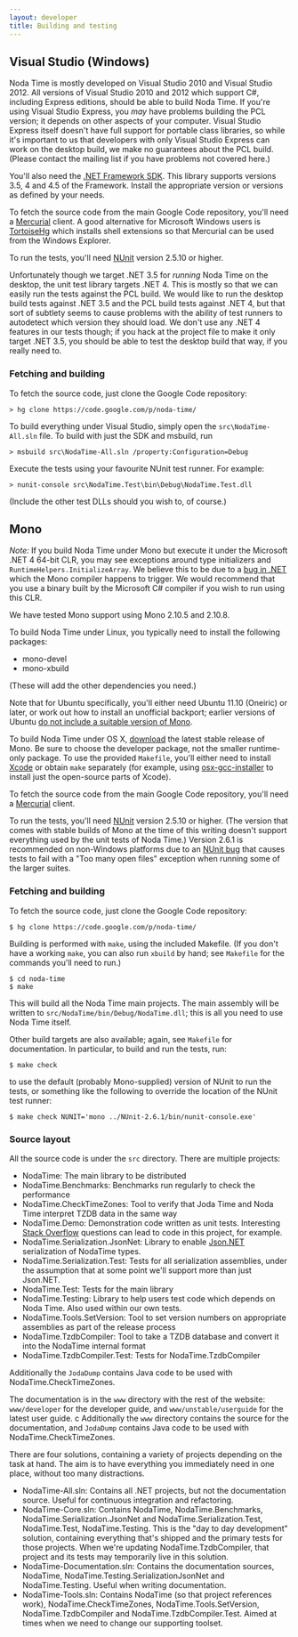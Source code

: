 ```yaml
---
layout: developer
title: Building and testing
---
```


## Visual Studio (Windows)

Noda Time is mostly developed on Visual Studio 2010 and Visual Studio 2012.
All versions of Visual Studio 2010 and 2012 which support C#, including Express editions,
should be able to build Noda Time. If you're using Visual Studio Express, you *may* have
problems building the PCL version; it depends on other aspects of your computer. Visual
Studio Express itself doesn't have full support for portable class libraries, so while
it's important to us that developers with only Visual Studio Express can work on the
desktop build, we make no guarantees about the PCL build.
(Please contact the mailing list if you have problems not covered here.) 

You'll also need the [.NET Framework SDK][dotnetsdk]. This library supports
versions 3.5, 4 and 4.5 of the Framework. Install the appropriate
version or versions as defined by your needs.

[dotnetsdk]: http://msdn.microsoft.com/en-us/netframework/aa569263.aspx

To fetch the source code from the main Google Code repository, you'll need a
[Mercurial][] client. A good alternative for Microsoft Windows users is
[TortoiseHg][] which installs shell extensions so that Mercurial can be used
from the Windows Explorer.

[Mercurial]: http://mercurial.selenic.com/
[TortoiseHg]: http://tortoisehg.bitbucket.org/download/

To run the tests, you'll need [NUnit][] version 2.5.10 or higher.

[NUnit]: http://nunit.org/index.php?p=download

Unfortunately though we target .NET 3.5 for *running* Noda Time on the desktop, the unit test
library targets .NET 4. This is mostly so that we can easily run the tests against the PCL
build. We would like to run the desktop build tests against .NET 3.5 and the PCL build tests
against .NET 4, but that sort of subtlety seems to cause problems with the ability of
test runners to autodetect which version they should load. We don't use any .NET 4 features
in our tests though; if you hack at the project file to make it only target .NET 3.5, you should
be able to test the desktop build that way, if you really need to.

### Fetching and building

To fetch the source code, just clone the Google Code repository:

    > hg clone https://code.google.com/p/noda-time/

To build everything under Visual Studio, simply open the `src\NodaTime-All.sln` file.
To build with just the SDK and msbuild, run

    > msbuild src\NodaTime-All.sln /property:Configuration=Debug

Execute the tests using your favourite NUnit test runner. For example:

    > nunit-console src\NodaTime.Test\bin\Debug\NodaTime.Test.dll

(Include the other test DLLs should you wish to, of course.)

## Mono

*Note:* If you build Noda Time under Mono but execute it under the Microsoft
.NET 4 64-bit CLR, you may see exceptions around type initializers and
`RuntimeHelpers.InitializeArray`. We believe this to be due to a
[bug in .NET][ms-635365] which the Mono compiler happens to trigger. We
would recommend that you use a binary built by the Microsoft C# compiler if you
wish to run using this CLR.

[ms-635365]: http://connect.microsoft.com/VisualStudio/feedback/details/635365

We have tested Mono support using Mono 2.10.5 and 2.10.8.

To build Noda Time under Linux, you typically need to install the following
packages:

- mono-devel
- mono-xbuild

(These will add the other dependencies you need.)

Note that for Ubuntu specifically, you'll either need Ubuntu 11.10 (Oneiric) or
later, or work out how to install an unofficial backport; earlier versions of
Ubuntu [do not include a suitable version of Mono][MonoUbuntu].

[MonoUbuntu]: http://www.mono-project.com/DistroPackages/Ubuntu

To build Noda Time under OS X, [download][MonoDownload] the latest stable
release of Mono. Be sure to choose the developer package, not the smaller
runtime-only package.  To use the provided `Makefile`, you'll either need to
install [Xcode][xcode] or obtain `make` separately (for example, using
[osx-gcc-installer][] to install just the open-source parts of Xcode).

[MonoDownload]: http://www.mono-project.com/Download
[xcode]: https://developer.apple.com/xcode/
[osx-gcc-installer]: https://github.com/kennethreitz/osx-gcc-installer#readme

To fetch the source code from the main Google Code repository,
you'll need a [Mercurial][] client.

To run the tests, you'll need [NUnit][] version 2.5.10 or higher. (The version
that comes with stable builds of Mono at the time of this writing doesn't
support everything used by the unit tests of Noda Time.) Version 2.6.1 is
recommended on non-Windows platforms due to an [NUnit bug][nunit-993247] that
causes tests to fail with a "Too many open files" exception when running some
of the larger suites.

[nunit-993247]: https://bugs.launchpad.net/nunitv2/+bug/993247
  "NUnit Bug #993247: Tests fail with IOException: Too many open files"

### Fetching and building

To fetch the source code, just clone the Google Code repository:

    $ hg clone https://code.google.com/p/noda-time/

Building is performed with `make`, using the included Makefile. (If you don't
have a working `make`, you can also run `xbuild` by hand; see `Makefile` for
the commands you'll need to run.)

    $ cd noda-time
    $ make

This will build all the Noda Time main projects. The main assembly will be
written to `src/NodaTime/bin/Debug/NodaTime.dll`; this is all you need to use
Noda Time itself.

Other build targets are also available; again, see `Makefile` for documentation.
In particular, to build and run the tests, run:

    $ make check

to use the default (probably Mono-supplied) version of NUnit to run the tests,
or something like the following to override the location of the NUnit test
runner:

    $ make check NUNIT='mono ../NUnit-2.6.1/bin/nunit-console.exe'

### Source layout

All the source code is under the `src` directory. There are multiple projects:

- NodaTime: The main library to be distributed
- NodaTime.Benchmarks: Benchmarks run regularly to check the performance
- NodaTime.CheckTimeZones: Tool to verify that Joda Time and Noda Time interpret TZDB data in the same way
- NodaTime.Demo: Demonstration code written as unit tests. Interesting [Stack Overflow](http://stackoverflow.com) questions can lead to code in this project, for example.
- NodaTime.Serialization.JsonNet: Library to enable [Json.NET](http://json.net) serialization of NodaTime types.
- NodaTime.Serialization.Test: Tests for all serialization assemblies, under the assumption that at some point we'll support more than just Json.NET.
- NodaTime.Test: Tests for the main library
- NodaTime.Testing: Library to help users test code which depends on Noda Time. Also used within our own tests.
- NodaTime.Tools.SetVersion: Tool to set version numbers on appropriate assemblies as part of the release process
- NodaTime.TzdbCompiler: Tool to take a TZDB database and convert it into the NodaTime internal format
- NodaTime.TzdbCompiler.Test: Tests for NodaTime.TzdbCompiler

Additionally the `JodaDump` contains Java code to be used with NodaTime.CheckTimeZones.

The documentation is in the `www` directory with the rest of the website: `www/developer` for the developer guide, and `www/unstable/userguide` for the latest user guide. 
c
Additionally the `www` directory contains the source for the documentation, and `JodaDump` contains Java code to be used with NodaTime.CheckTimeZones.


There are four solutions, containing a variety of projects depending on the task at hand. The aim is to have everything you immediately need in one
place, without too many distractions.

- NodaTime-All.sln: Contains all .NET projects, but not the documentation source. Useful for continuous integration and refactoring.
- NodaTime-Core.sln: Contains NodaTime, NodaTime.Benchmarks, NodaTime.Serialization.JsonNet and NodaTime.Serialization.Test, NodaTime.Test, NodaTime.Testing.
 This is the "day to day development" solution, containing everything that's shipped and the primary tests for those projects. When we're updating NodaTime.TzdbCompiler,
 that project and its tests may temporarily live in this solution.
- NodaTime-Documentation.sln: Contains the documentation sources, NodaTime, NodaTime.Testing.SerializationJsonNet and NodaTime.Testing. Useful when writing documentation.
- NodaTime-Tools.sln: Contains NodaTime (so that project references work), NodaTime.CheckTimeZones, NodaTime.Tools.SetVersion, NodaTime.TzdbCompiler
 and NodaTime.TzdbCompiler.Test. Aimed at times when we need to change our supporting toolset.
